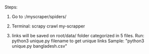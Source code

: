Steps:

1. Go to :/myscraper/spiders/

2. Terminal: scrapy crawl my-scrapper

3. links will be saved on root/data/ folder categorized in 5 files.
	Run: python3 unique.py filename to get unique links
	Sample: "python3 unique.py bangladesh.csv"


